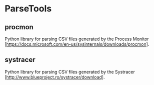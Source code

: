 # ParseTools

## procmon
Python library for parsing CSV files generated by the Process Monitor [https://docs.microsoft.com/en-us/sysinternals/downloads/procmon].

## systracer
Python library for parsing CSV files generated by the Systracer [http://www.blueproject.ro/systracer/download].
